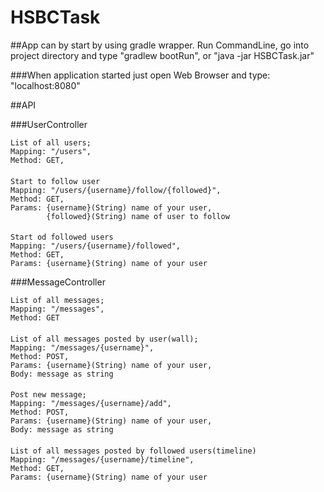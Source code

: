 # HSBCTask

##App can by start by using gradle wrapper. Run CommandLine, go into project directory and type "gradlew bootRun", or "java -jar HSBCTask.jar"

###When application started just open Web Browser and type: "localhost:8080" 

##API

###UserController

    List of all users;
    Mapping: "/users",
    Method: GET,
####

    Start to follow user    
    Mapping: "/users/{username}/follow/{followed}",
    Method: GET,
    Params: {username}(String) name of your user,
            {followed}(String) name of user to follow
            
####

    Start od followed users    
    Mapping: "/users/{username}/followed",
    Method: GET,
    Params: {username}(String) name of your user
    
###MessageController

    List of all messages;
    Mapping: "/messages",
    Method: GET      
####

    List of all messages posted by user(wall);
    Mapping: "/messages/{username}",
    Method: POST,
    Params: {username}(String) name of your user,
    Body: message as string 
####

    Post new message;
    Mapping: "/messages/{username}/add",
    Method: POST,
    Params: {username}(String) name of your user,
    Body: message as string
####

    List of all messages posted by followed users(timeline)
    Mapping: "/messages/{username}/timeline",
    Method: GET,
    Params: {username}(String) name of your user
  